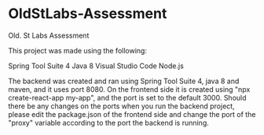 # OldStLabs-Assessment
Old. St Labs Assessment

This project was made using the following:

Spring Tool Suite 4
Java 8
Visual Studio Code
Node.js

The backend was created and ran using Spring Tool Suite 4, java 8 and maven, and it uses port 8080. On the frontend side it is created using "npx create-react-app my-app", and the port is set to the default 3000. Should there be any changes on the ports when you run the backend project, please edit the package.json of the frontend side and change the port of the "proxy" variable according to the port the backend is running.
